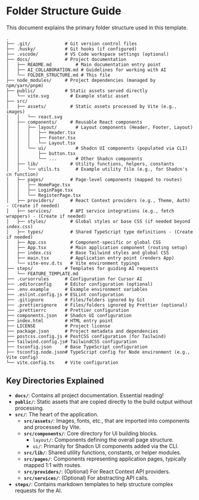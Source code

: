 # Folder Structure Guide

This document explains the primary folder structure used in this template.

```
.
├── .git/             # Git version control files
├── .husky/           # Git hooks (if configured)
├── .vscode/          # VS Code workspace settings (optional)
├── docs/             # Project documentation
│   ├── README.md         # Main documentation entry point
│   ├── AI_COLLABORATION.md # Guidelines for working with AI
│   └── FOLDER_STRUCTURE.md # This file
├── node_modules/     # Project dependencies (managed by npm/yarn/pnpm)
├── public/           # Static assets served directly
│   └── vite.svg        # Example static asset
├── src/
│   ├── assets/         # Static assets processed by Vite (e.g., images)
│   │   └── react.svg
│   ├── components/     # Reusable React components
│   │   ├── layout/       # Layout components (Header, Footer, Layout)
│   │   │   ├── Header.tsx
│   │   │   ├── Footer.tsx
│   │   │   └── Layout.tsx
│   │   └── ui/           # Shadcn UI components (populated via CLI)
│   │       ├── button.tsx
│   │       └── ...       # Other Shadcn components
│   ├── lib/            # Utility functions, helpers, constants
│   │   └── utils.ts      # Example utility file (e.g., for Shadcn's cn function)
│   ├── pages/          # Page-level components (mapped to routes)
│   │   ├── HomePage.tsx
│   │   ├── LoginPage.tsx
│   │   └── RegisterPage.tsx
│   ├── providers/      # React Context providers (e.g., Theme, Auth) - (Create if needed)
│   ├── services/       # API service integrations (e.g., fetch wrappers) - (Create if needed)
│   ├── styles/         # Global styles or base CSS (if needed beyond index.css)
│   ├── types/          # Shared TypeScript type definitions - (Create if needed)
│   ├── App.css         # Component-specific or global CSS
│   ├── App.tsx         # Main application component (routing setup)
│   ├── index.css       # Base Tailwind styles and global CSS
│   ├── main.tsx        # Application entry point (renders App)
│   └── vite-env.d.ts   # Vite environment typings
├── steps/            # Templates for guiding AI requests
│   └── FEATURE_TEMPLATE.md
├── .cursorrules      # Configuration for Cursor AI
├── .editorconfig     # Editor configuration (optional)
├── .env.example      # Example environment variables
├── .eslint.config.js # ESLint configuration
├── .gitignore        # Files/folders ignored by Git
├── .prettierignore   # Files/folders ignored by Prettier (optional)
├── .prettierrc       # Prettier configuration
├── components.json   # Shadcn UI configuration
├── index.html        # HTML entry point
├── LICENSE           # Project license
├── package.json      # Project metadata and dependencies
├── postcss.config.js # PostCSS configuration (for Tailwind)
├── tailwind.config.js# TailwindCSS configuration
├── tsconfig.json     # Base TypeScript configuration
├── tsconfig.node.json# TypeScript config for Node environment (e.g., Vite config)
└── vite.config.ts    # Vite configuration
```

## Key Directories Explained

*   **`docs/`**: Contains all project documentation. Essential reading!
*   **`public/`**: Static assets that are copied directly to the build output without processing.
*   **`src/`**: The heart of the application.
    *   **`src/assets/`**: Images, fonts, etc., that are imported into components and processed by Vite.
    *   **`src/components/`**: Core directory for UI building blocks.
        *   `layout/`: Components defining the overall page structure.
        *   `ui/`: Primarily for Shadcn UI components added via the CLI.
    *   **`src/lib/`**: Shared utility functions, constants, or helper modules.
    *   **`src/pages/`**: Components representing application pages, typically mapped 1:1 with routes.
    *   **`src/providers/`**: (Optional) For React Context API providers.
    *   **`src/services/`**: (Optional) For abstracting API calls.
*   **`steps/`**: Contains markdown templates to help structure complex requests for the AI. 